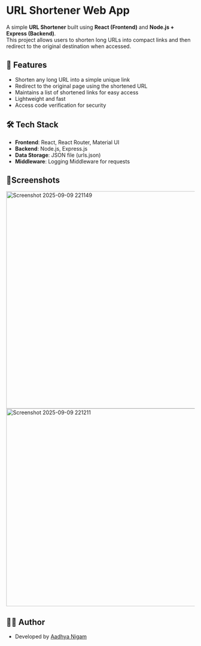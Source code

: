 # URL Shortener Web App

A simple **URL Shortener** built using **React (Frontend)** and **Node.js + Express (Backend)**.  
This project allows users to shorten long URLs into compact links and then redirect to the original destination when accessed.  


## 🚀 Features
- Shorten any long URL into a simple unique link  
- Redirect to the original page using the shortened URL  
- Maintains a list of shortened links for easy access  
- Lightweight and fast  
- Access code verification for security  


## 🛠️ Tech Stack
- **Frontend**: React, React Router, Material UI  
- **Backend**: Node.js, Express.js  
- **Data Storage**: JSON file (urls.json)  
- **Middleware**: Logging Middleware for requests  

## 📸Screenshots
<img width="1054" height="579" alt="Screenshot 2025-09-09 221149" src="https://github.com/user-attachments/assets/a7dd205a-ecb3-4844-affb-e84258e545a4" />
<img width="1021" height="527" alt="Screenshot 2025-09-09 221211" src="https://github.com/user-attachments/assets/6d9eacc9-bd57-48b0-9a04-92bb440aab1f" />

## 👩‍💻 Author
- Developed by [Aadhya Nigam](https://github.com/AadhyaNigam)

